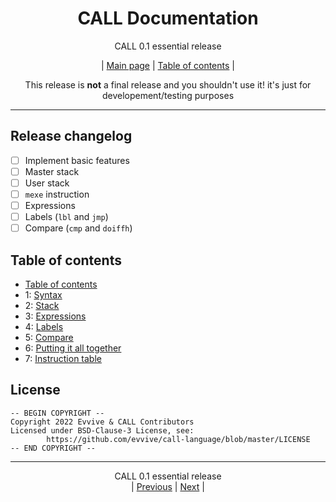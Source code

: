 <div align="center">

# CALL Documentation
CALL 0.1 essential release<BR>

| [Main page](../README.md) | [Table of contents](./README.md) |

This release is **not** a final release and you shouldn't use it!
it's just for developement/testing purposes

</div>
<hr>

## Release changelog
 - [ ] Implement basic features
 - [ ] Master stack
 - [ ] User stack
 - [ ] `mexe` instruction
 - [ ] Expressions
 - [ ] Labels (`lbl` and `jmp`)
 - [ ] Compare (`cmp` and `doiffh`)

## Table of contents
 - [Table of contents](./README.md)
 - 1: [Syntax](./1.md)
 - 2: [Stack](./2.md)
 - 3: [Expressions](./3.md)
 - 4: [Labels](./4.md)
 - 5: [Compare](./5.md)
 - 6: [Putting it all together](./6.md)
 - 7: [Instruction table](./7.md)

## License
```
-- BEGIN COPYRIGHT --
Copyright 2022 Evvive & CALL Contributors
Licensed under BSD-Clause-3 License, see:
        https://github.com/evvive/call-language/blob/master/LICENSE
-- END COPYRIGHT --
```

<hr>
<div align="center">

CALL 0.1 essential release<BR>
| [Previous](../README.md) | [Next](./1.md) |

</div>
